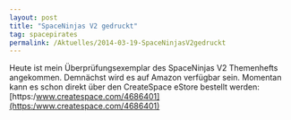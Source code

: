 ```yaml
---
layout: post
title: "SpaceNinjas V2 gedruckt"
tag: spacepirates
permalink: /Aktuelles/2014-03-19-SpaceNinjasV2gedruckt
---
```


Heute ist mein Überprüfungsexemplar des SpaceNinjas V2 Themenhefts angekommen. Demnächst wird es auf Amazon verfügbar sein. Momentan kann es schon direkt über den CreateSpace eStore bestellt werden: [https:/www.createspace.com/4686401](https:/www.createspace.com/4686401)
